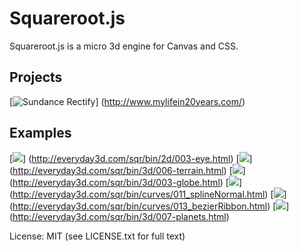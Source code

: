 Squareroot.js
=============

Squareroot.js is a micro 3d engine for Canvas and CSS.

## Projects

[![Sundance Rectify](http://www.everyday3d.com/j3d/thumbs/proj_rectify.jpg)]
(http://www.mylifein20years.com/)

## Examples

[![](http://www.everyday3d.com/j3d/thumbs/sqr_eye.jpg)]
(http://everyday3d.com/sqr/bin/2d/003-eye.html)
[![](http://www.everyday3d.com/j3d/thumbs/sqr_terrain.jpg)]
(http://everyday3d.com/sqr/bin/3d/006-terrain.html)
[![](http://www.everyday3d.com/j3d/thumbs/sqr_globe.jpg)]
(http://everyday3d.com/sqr/bin/3d/003-globe.html)
[![](http://www.everyday3d.com/j3d/thumbs/sqr_spline.jpg)]
(http://everyday3d.com/sqr/bin/curves/011_splineNormal.html)
[![](http://www.everyday3d.com/j3d/thumbs/sqr_ribbons.jpg)]
(http://everyday3d.com/sqr/bin/curves/013_bezierRibbon.html)
[![](http://www.everyday3d.com/j3d/thumbs/sqr_planets.jpg)]
(http://everyday3d.com/sqr/bin/3d/007-planets.html)

License: MIT (see LICENSE.txt for full text)